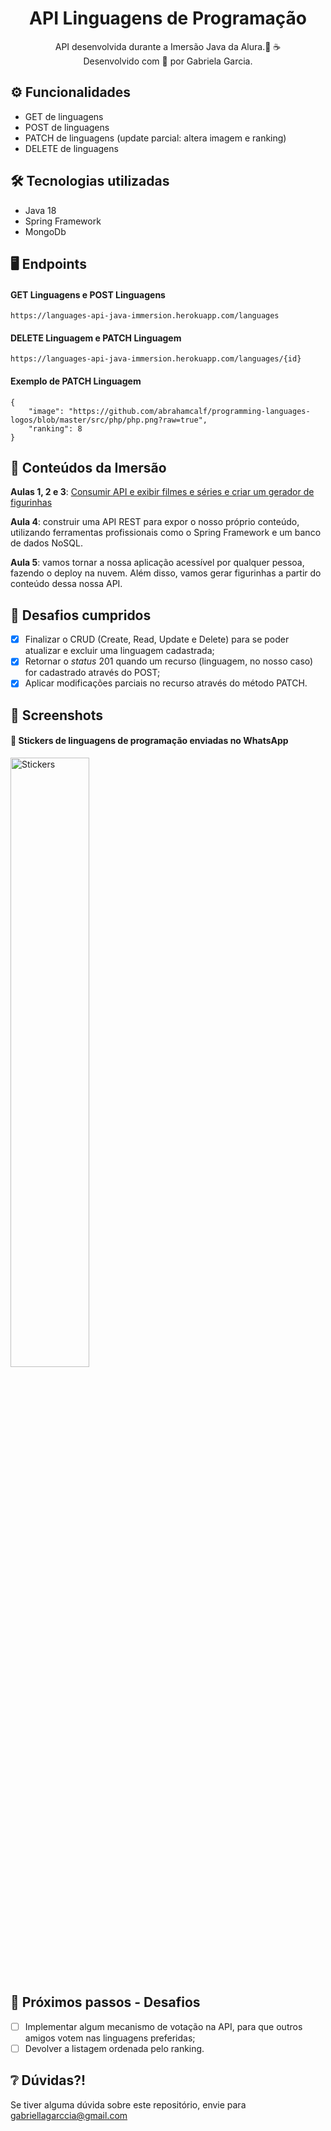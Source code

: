 <div align="center">
  <h1>API Linguagens de Programação</h1>
  <p>API desenvolvida durante a Imersão Java da Alura.🤿 ☕ <br>
  Desenvolvido com 💙 por Gabriela Garcia.</p>
</div>

## ⚙️ Funcionalidades 
- GET de linguagens
- POST de linguagens
- PATCH de linguagens (update parcial: altera imagem e ranking)
- DELETE de linguagens

## 🛠️ Tecnologias utilizadas
- Java 18
- Spring Framework
- MongoDb

## 🖥️ Endpoints
#### GET Linguagens e POST Linguagens
````
https://languages-api-java-immersion.herokuapp.com/languages
````
#### DELETE Linguagem e PATCH Linguagem
````
https://languages-api-java-immersion.herokuapp.com/languages/{id}
````
#### Exemplo de PATCH Linguagem
````
{
	"image": "https://github.com/abrahamcalf/programming-languages-logos/blob/master/src/php/php.png?raw=true",
	"ranking": 8
}
````
## 📒 Conteúdos da Imersão 
**Aulas 1, 2 e 3**: [Consumir API e exibir filmes e séries e criar um gerador de figurinhas](https://github.com/gabsgc/alura-stickers)

**Aula 4**: construir uma API REST para expor o nosso próprio conteúdo, utilizando ferramentas profissionais como o Spring Framework e um banco de dados NoSQL.

**Aula 5**: vamos tornar a nossa aplicação acessível por qualquer pessoa, fazendo o deploy na nuvem. Além disso, vamos gerar figurinhas a partir do conteúdo dessa nossa API.

## 🎯 Desafios cumpridos
  - [X] Finalizar o CRUD (Create, Read, Update e Delete) para se poder atualizar e excluir uma linguagem cadastrada;
  - [X] Retornar o *status* 201 quando um recurso (linguagem, no nosso caso) for cadastrado através do POST;
  - [X] Aplicar modificações parciais no recurso através do método PATCH.

## 📸 Screenshots
####  📌 Stickers de linguagens de programação enviadas no WhatsApp
<img src="https://github.com/gabsgc/languages-api/blob/master/.attachments/stickers-whatsapp.jpeg" alt="Stickers" width="50%">

## 🚀 Próximos passos - Desafios
- [ ] Implementar algum mecanismo de votação na API, para que outros amigos votem nas linguagens preferidas;
- [ ] Devolver a listagem ordenada pelo ranking.

## ❔ Dúvidas?!
Se tiver alguma dúvida sobre este repositório, envie para gabriellagarccia@gmail.com
